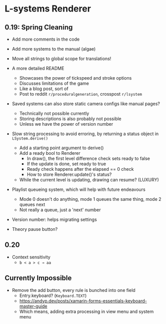 # L-systems Renderer

## 0.19: Spring Cleaning

- Add more comments in the code
- Add more systems to the manual (algae)
- Move all strings to global scope for translations!
- A more detailed README
  - Showcases the power of tickspeed and stroke options
  - Discusses limitations of the game
  - Like a blog post, sort of
  - Post to reddit `r/proceduralgeneration`, crosspost `r/lsystem`

- Saved systems can also store static camera configs like manual pages?
  - Technically not possible currently
  - Storing descriptions is also probably not possible
  - Unless we have the power of version number

- Slow string processing to avoid erroring, by returning a status object in
`LSystem.derive()`
  - Add a starting point argument to derive()
  - Add a ready bool to Renderer
    - In draw(), the first level difference check sets ready to false
    - If the update is done, set ready to true
    - Ready check happens after the elapsed == 0 check
    - How to store Renderer.update()'s status?
  - While the current level is updating, drawing can resume? (LUXURY)

- Playlist queueing system, which will help with future endeavours
  - Mode 0 doesn't do anything, mode 1 queues the same thing, mode 2 queues next
  - Not really a queue, just a 'next' number

- Version number: helps migrating settings
- Theory pause button?

## 0.20

- Context sensitivity
  - `b < a > c → aa`

## Currently Impossible

- Remove the add button, every rule is bunched into one field
  - Entry.keyboard? (`Keyboard.TEXT`)
  - https://andyp.dev/posts/xamarin-forms-essentials-keyboard-master-guide
  - Which means, adding extra processing in view menu and system menu
